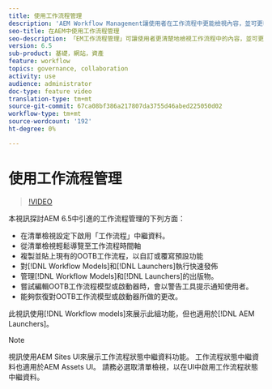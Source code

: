 ```yaml
---
title: 使用工作流程管理
description: 'AEM Workflow Management讓使用者在工作流程中更能檢視內容，並可更輕鬆地管理工作流程模型定義。 '
seo-title: 在AEM中使用工作流程管理
seo-description: 「EM工作流程管理」可讓使用者更清楚地檢視工作流程中的內容，並可更輕鬆地管理工作流程模型定義。
version: 6.5
sub-product: 基礎，網站，資產
feature: workflow
topics: governance, collaboration
activity: use
audience: administrator
doc-type: feature video
translation-type: tm+mt
source-git-commit: 67ca08bf386a217807da3755d46abed225050d02
workflow-type: tm+mt
source-wordcount: '192'
ht-degree: 0%

---
```



# 使用工作流程管理

>[!VIDEO](https://video.tv.adobe.com/v/27848/?quality=12&learn=on)

本視訊探討AEM 6.5中引進的工作流程管理的下列方面：

+ 在清單檢視設定下啟用「工作流程」中繼資料。
+ 從清單檢視輕鬆導覽至工作流程時間軸
+ 複製並貼上現有的OOTB工作流程，以自訂或覆寫預設功能
+ 對[!DNL Workflow Models]和[!DNL Launchers]執行快速發佈
+ 管理[!DNL Workflow Models]和[!DNL Launchers]的出版物。
+ 嘗試編輯OOTB工作流程模型或啟動器時，會以警告工具提示通知使用者。
+ 能夠恢復對OOTB工作流模型或啟動器所做的更改。

此視訊使用[!DNL Workflow models]來展示此組功能，但也適用於[!DNL AEM Launchers]。


>[!NOTE]
>
> 視訊使用AEM Sites UI來展示工作流程狀態中繼資料功能。 工作流程狀態中繼資料也適用於AEM Assets UI。 請務必選取清單檢視，以在UI中啟用工作流程狀態中繼資料。
